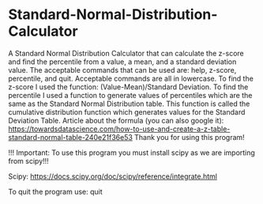 # Standard-Normal-Distribution-Calculator
A Standard Normal Distribution Calculator that can calculate the z-score and find the percentile from a value, a mean, and a standard deviation value.
The acceptable commands that can be used are: help, z-score, percentile, and quit. Acceptable commands are all in lowercase.
To find the z-score I used the function: (Value-Mean)/Standard Deviation.
To find the percentile I used a function to generate values of percentiles which are the same as the Standard Normal Distribution table.
This function is called the cumulative distribution function which generates values for the Standard Deviation Table.
Article about the formula (you can also google it): https://towardsdatascience.com/how-to-use-and-create-a-z-table-standard-normal-table-240e21f36e53
Thank you for using this program!

!!! Important: To use this program you must install scipy as we are importing from scipy!!!

Scipy: https://docs.scipy.org/doc/scipy/reference/integrate.html

To quit the program use: quit
